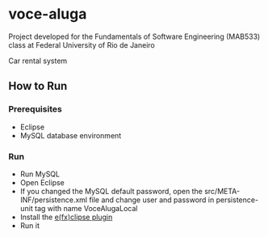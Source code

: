 # voce-aluga
Project developed for the Fundamentals of Software Engineering (MAB533) class at Federal University of Rio de Janeiro

Car rental system

## How to Run

### Prerequisites
* Eclipse
* MySQL database environment

### Run
* Run MySQL
* Open Eclipse
* If you changed the MySQL default password, open the src/META-INF/persistence.xml file and change user and password in persistence-unit tag with name VoceAlugaLocal
* Install the [e(fx)clipse plugin](http://www.eclipse.org/efxclipse/index.html)
* Run it
